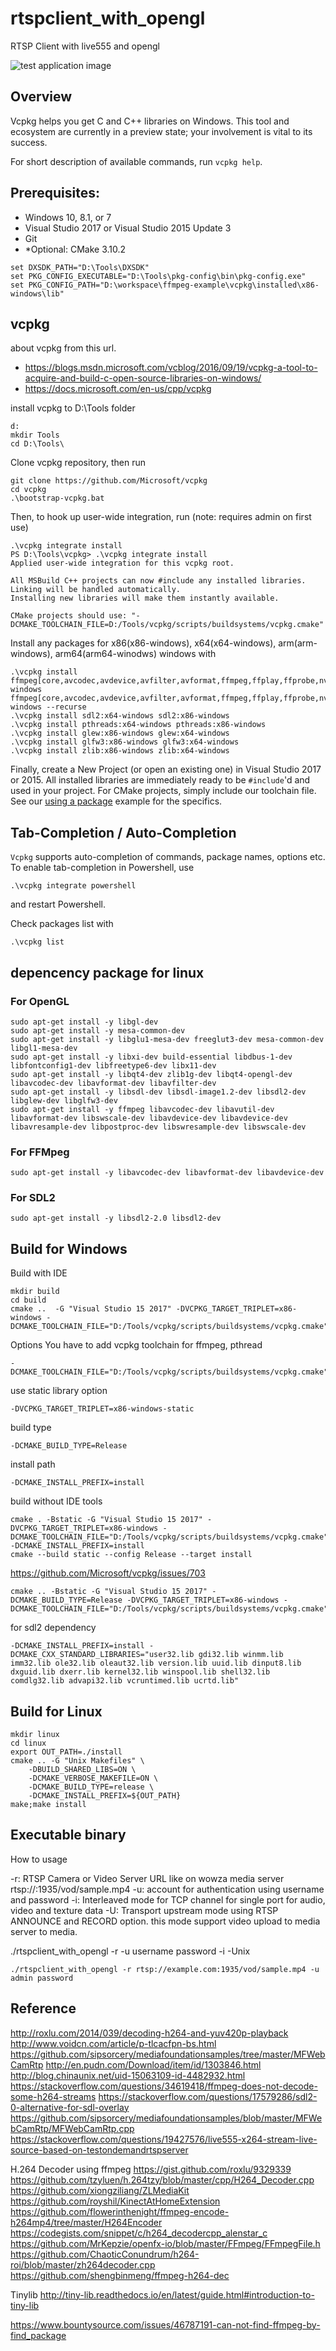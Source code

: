 # rtspclient_with_opengl
RTSP Client with live555 and opengl

![test application image](https://github.com/melchi45/rtspclient_with_opengl/blob/master/capture.png?raw=true)

## Overview
Vcpkg helps you get C and C++ libraries on Windows. This tool and ecosystem are currently in a preview state; your involvement is vital to its success.

For short description of available commands, run `vcpkg help`.


## Prerequisites:

- Windows 10, 8.1, or 7
- Visual Studio 2017 or Visual Studio 2015 Update 3
- Git
- *Optional: CMake 3.10.2

```
set DXSDK_PATH="D:\Tools\DXSDK"
set PKG_CONFIG_EXECUTABLE="D:\Tools\pkg-config\bin\pkg-config.exe"
set PKG_CONFIG_PATH="D:\workspace\ffmpeg-example\vcpkg\installed\x86-windows\lib"
```

## vcpkg

about vcpkg from this url.
 - https://blogs.msdn.microsoft.com/vcblog/2016/09/19/vcpkg-a-tool-to-acquire-and-build-c-open-source-libraries-on-windows/
 - https://docs.microsoft.com/en-us/cpp/vcpkg

install vcpkg to D:\Tools folder
```
d:
mkdir Tools
cd D:\Tools\
```

Clone vcpkg repository, then run
```
git clone https://github.com/Microsoft/vcpkg
cd vcpkg
.\bootstrap-vcpkg.bat
```

Then, to hook up user-wide integration, run (note: requires admin on first use)
```
.\vcpkg integrate install
PS D:\Tools\vcpkg> .\vcpkg integrate install
Applied user-wide integration for this vcpkg root.

All MSBuild C++ projects can now #include any installed libraries.
Linking will be handled automatically.
Installing new libraries will make them instantly available.

CMake projects should use: "-DCMAKE_TOOLCHAIN_FILE=D:/Tools/vcpkg/scripts/buildsystems/vcpkg.cmake"
```

Install any packages for x86(x86-windows), x64(x64-windows), arm(arm-windows), arm64(arm64-winodws) windows with
```
.\vcpkg install ffmpeg[core,avcodec,avdevice,avfilter,avformat,ffmpeg,ffplay,ffprobe,nvcodec,opencl,postproc,sdl2,swscale,swresample,nonfree,avresample,x264,x265,openssl,opengl,openh264,vpx,vorbis,xml2,zlib,openjpeg]:x64-windows ffmpeg[core,avcodec,avdevice,avfilter,avformat,ffmpeg,ffplay,ffprobe,nvcodec,opencl,postproc,sdl2,swscale,swresample,nonfree,avresample,x264,x265,openssl,opengl,openh264,vpx,vorbis,xml2,zlib,openjpeg]:x86-windows --recurse
.\vcpkg install sdl2:x64-windows sdl2:x86-windows
.\vcpkg install pthreads:x64-windows pthreads:x86-windows
.\vcpkg install glew:x86-windows glew:x64-windows
.\vcpkg install glfw3:x86-windows glfw3:x64-windows
.\vcpkg install zlib:x86-windows zlib:x64-windows
```

Finally, create a New Project (or open an existing one) in Visual Studio 2017 or 2015. All installed libraries are immediately ready to be `#include`'d and used in your project.
For CMake projects, simply include our toolchain file. See our [using a package](docs/examples/using-sqlite.md) example for the specifics.
## Tab-Completion / Auto-Completion
`Vcpkg` supports auto-completion of commands, package names, options etc. To enable tab-completion in Powershell, use
```
.\vcpkg integrate powershell
```
and restart Powershell.

Check packages list with
```
.\vcpkg list
```

## depencency package for linux
### For OpenGL
```
sudo apt-get install -y libgl-dev
sudo apt-get install -y mesa-common-dev
sudo apt-get install -y libglu1-mesa-dev freeglut3-dev mesa-common-dev libgl1-mesa-dev
sudo apt-get install -y libxi-dev build-essential libdbus-1-dev libfontconfig1-dev libfreetype6-dev libx11-dev
sudo apt-get install -y libqt4-dev zlib1g-dev libqt4-opengl-dev libavcodec-dev libavformat-dev libavfilter-dev
sudo apt-get install -y libsdl-dev libsdl-image1.2-dev libsdl2-dev libglew-dev libglfw3-dev
sudo apt-get install -y ffmpeg libavcodec-dev libavutil-dev libavformat-dev libswscale-dev libavdevice-dev libavdevice-dev libavresample-dev libpostproc-dev libswresample-dev libswscale-dev
```

### For FFMpeg
```
sudo apt-get install -y libavcodec-dev libavformat-dev libavdevice-dev
```

### For SDL2
```
sudo apt-get install -y libsdl2-2.0 libsdl2-dev
```

## Build for Windows

Build with IDE
```
mkdir build
cd build
cmake ..  -G "Visual Studio 15 2017" -DVCPKG_TARGET_TRIPLET=x86-windows -DCMAKE_TOOLCHAIN_FILE="D:/Tools/vcpkg/scripts/buildsystems/vcpkg.cmake"
```

Options
You have to add vcpkg toolchain for ffmpeg, pthread
```
-DCMAKE_TOOLCHAIN_FILE="D:/Tools/vcpkg/scripts/buildsystems/vcpkg.cmake"
```

use static library option
```
-DVCPKG_TARGET_TRIPLET=x86-windows-static
```

build type
```
-DCMAKE_BUILD_TYPE=Release
```

install path
```
-DCMAKE_INSTALL_PREFIX=install
```

build without IDE tools
```
cmake . -Bstatic -G "Visual Studio 15 2017" -DVCPKG_TARGET_TRIPLET=x86-windows -DCMAKE_TOOLCHAIN_FILE="D:/Tools/vcpkg/scripts/buildsystems/vcpkg.cmake" -DCMAKE_INSTALL_PREFIX=install
cmake --build static --config Release --target install
```

https://github.com/Microsoft/vcpkg/issues/703
```
cmake .. -Bstatic -G "Visual Studio 15 2017" -DCMAKE_BUILD_TYPE=Release -DVCPKG_TARGET_TRIPLET=x86-windows -DCMAKE_TOOLCHAIN_FILE="D:/Tools/vcpkg/scripts/buildsystems/vcpkg.cmake" 
```

for sdl2 dependency
```
-DCMAKE_INSTALL_PREFIX=install -DCMAKE_CXX_STANDARD_LIBRARIES="user32.lib gdi32.lib winmm.lib imm32.lib ole32.lib oleaut32.lib version.lib uuid.lib dinput8.lib dxguid.lib dxerr.lib kernel32.lib winspool.lib shell32.lib comdlg32.lib advapi32.lib vcruntimed.lib ucrtd.lib"
```

## Build for Linux
```
mkdir linux
cd linux
export OUT_PATH=./install
cmake .. -G "Unix Makefiles" \
	-DBUILD_SHARED_LIBS=ON \
	-DCMAKE_VERBOSE_MAKEFILE=ON \
	-DCMAKE_BUILD_TYPE=release \
	-DCMAKE_INSTALL_PREFIX=${OUT_PATH}
make;make install
```

## Executable binary
How to usage 

-r: RTSP Camera or Video Server URL like on wowza media server rtsp://<server ip>:1935/vod/sample.mp4
-u: account for authentication using username and password
-i: Interleaved mode for TCP channel for single port for audio, video and texture data
-U: Transport upstream mode using RTSP ANNOUNCE and RECORD option. this mode support video upload to media server to media.

./rtspclient_with_opengl -r <rtsp url> -u username password -i -Unix

```
./rtspclient_with_opengl -r rtsp://example.com:1935/vod/sample.mp4 -u admin password
```


## Reference
http://roxlu.com/2014/039/decoding-h264-and-yuv420p-playback
http://www.voidcn.com/article/p-tlcacfpn-bs.html
https://github.com/sipsorcery/mediafoundationsamples/tree/master/MFWebCamRtp
http://en.pudn.com/Download/item/id/1303846.html
http://blog.chinaunix.net/uid-15063109-id-4482932.html
https://stackoverflow.com/questions/34619418/ffmpeg-does-not-decode-some-h264-streams
https://stackoverflow.com/questions/17579286/sdl2-0-alternative-for-sdl-overlay
https://github.com/sipsorcery/mediafoundationsamples/blob/master/MFWebCamRtp/MFWebCamRtp.cpp
https://stackoverflow.com/questions/19427576/live555-x264-stream-live-source-based-on-testondemandrtspserver

H.264 Decoder using ffmpeg
https://gist.github.com/roxlu/9329339
https://github.com/tzyluen/h.264tzy/blob/master/cpp/H264_Decoder.cpp
https://github.com/xiongziliang/ZLMediaKit
https://github.com/royshil/KinectAtHomeExtension
https://github.com/flowerinthenight/ffmpeg-encode-h264mp4/tree/master/H264Encoder
https://codegists.com/snippet/c/h264_decodercpp_alenstar_c
https://github.com/MrKepzie/openfx-io/blob/master/FFmpeg/FFmpegFile.h
https://github.com/ChaoticConundrum/h264-roi/blob/master/zh264decoder.cpp
https://github.com/shengbinmeng/ffmpeg-h264-dec

Tinylib
http://tiny-lib.readthedocs.io/en/latest/guide.html#introduction-to-tiny-lib

https://www.bountysource.com/issues/46787191-can-not-find-ffmpeg-by-find_package
